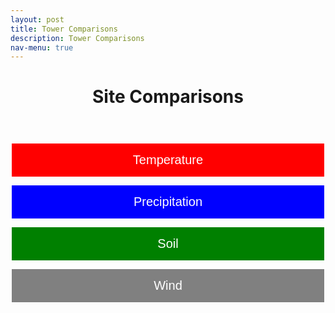 ```yaml
---
layout: post
title: Tower Comparisons
description: Tower Comparisons
nav-menu: true
---
```


<script>
window.onload = function() {
  var coll = document.getElementsByClassName("collapsible");
  var i;

  for (i = 0; i < coll.length; i++) {
    coll[i].addEventListener("click", function() {
      this.classList.toggle("active");
      var content = this.nextElementSibling;
      if (content.style.display === "block") {
        content.style.display = "none";
      } else {
        content.style.display = "block";
      }
    });
  }
}
</script>

<script>
function imgError(image) {
    image.onerror = "";
    image.outerHTML = '<img src="../../images/cat_attempt.png" alt="Cat 404" style="width: 200px; display: block; margin: auto;"><div>Sorry, not available! This means we don\'t have data for today yet, or the values are all NA!</div>';
    return true;
}
</script>

<style>
.collapsible {
  background-color: transparent;
  color: white;
  text-align: center;
  padding: 15px;
  border: 2px solid white;
  font-size: 20px;
  justify-content: center;
  align-items: center;
  cursor: pointer;
  transition: background-color 0.5s, color 0.5s, border-color 0.5s;
  width: 100%;
  display: block;
  margin: 0 auto;
  margin-bottom: 10px;
  line-height: normal; /* Add this line */
  margin-bottom: 10px;
}
  .collapsible.other {
  background-color: white;
}

.collapsible.temperature {
  background-color: red;
}

.collapsible.precipitation {
  background-color: blue;
}
  .collapsible.soil {
  background-color: green;
}
  .collapsible.wind {
  background-color: gray;
}

.content {
  display: none;
  margin: auto;
  width: 90%;
}
.collapsibleContainer {
  text-align: center;
}

.flex-container {
  display: flex;
  flex-wrap: wrap;
  justify-content: space-around;
}

.flex-container > div {
  width: 24%;
  text-align: center;
  margin-bottom: 20px;
}

.flex-container img {
  max-width: 100%;
  height: auto;
}

.flex-container img:hover {
  transform: scale(1.1);
}

.flex-container a {
  text-decoration: none;  /* Removes underline from anchor tags */
}

.flex-container a:hover {
  text-decoration: none;  /* Removes underline from anchor tags even on hover */
}
</style>


<header>
    <h1 style="text-align:center;">Site Comparisons</h1>
</header>








<div class="collapsibleContainer">
<button class="collapsible temperature">Temperature</button>
<div class="content">


<h2>Temp and Rel Humidity mean (T_tmpr_rh_mean)</h2>


<button class="collapsible">Today</button>
<div class="content">

<div class="flex-container">
{% for i in (1..4) %}
  <div>
    <h4>Flux Tower {{i}}</h4>
    <a href="fluxtower{{i}}/daily_plots/fluxtower{{i}}_T_tmpr_rh_mean_today.png" target="_blank">
      <img src="fluxtower{{i}}/daily_plots/fluxtower{{i}}_T_tmpr_rh_mean_today.png" alt="Fluxtower{{i}} - T_tmpr_rh_mean today" onerror="imgError(this);">
    </a>
  </div>
  {% if i == 2 %}
  <div style="width: 2px; background-color: darkgrey; height: 100%; margin: 0 10px;"></div>
  {% endif %}
{% endfor %}
</div>
</div>


<button class="collapsible">Yesterday</button>
<div class="content">

<div class="flex-container">
{% for i in (1..4) %}
  <div>
    <h4>Flux Tower {{i}}</h4>
    <a href="fluxtower{{i}}/daily_plots/fluxtower{{i}}_T_tmpr_rh_mean_yesterday.png" target="_blank">
      <img src="fluxtower{{i}}/daily_plots/fluxtower{{i}}_T_tmpr_rh_mean_yesterday.png" alt="Fluxtower{{i}} - T_tmpr_rh_mean yesterday" onerror="imgError(this);">
    </a>
  </div>
  {% if i == 2 %}
  <div style="width: 2px; background-color: darkgrey; height: 100%; margin: 0 10px;"></div>
  {% endif %}
{% endfor %}
</div>
</div>


<h2>Sonic Virtual Temp Avg (Ts_Avg)</h2>


<button class="collapsible">Today</button>
<div class="content">

<div class="flex-container">
{% for i in (1..4) %}
  <div>
    <h4>Flux Tower {{i}}</h4>
    <a href="fluxtower{{i}}/daily_plots/fluxtower{{i}}_Ts_Avg_today.png" target="_blank">
      <img src="fluxtower{{i}}/daily_plots/fluxtower{{i}}_Ts_Avg_today.png" alt="Fluxtower{{i}} - Ts_Avg today" onerror="imgError(this);">
    </a>
  </div>
  {% if i == 2 %}
  <div style="width: 2px; background-color: darkgrey; height: 100%; margin: 0 10px;"></div>
  {% endif %}
{% endfor %}
</div>
</div>


<button class="collapsible">Yesterday</button>
<div class="content">

<div class="flex-container">
{% for i in (1..4) %}
  <div>
    <h4>Flux Tower {{i}}</h4>
    <a href="fluxtower{{i}}/daily_plots/fluxtower{{i}}_Ts_Avg_yesterday.png" target="_blank">
      <img src="fluxtower{{i}}/daily_plots/fluxtower{{i}}_Ts_Avg_yesterday.png" alt="Fluxtower{{i}} - Ts_Avg yesterday" onerror="imgError(this);">
    </a>
  </div>
  {% if i == 2 %}
  <div style="width: 2px; background-color: darkgrey; height: 100%; margin: 0 10px;"></div>
  {% endif %}
{% endfor %}
</div>
</div>


<h2>Sonic Virtual Temp sd (Ts_stdev)</h2>


<button class="collapsible">Today</button>
<div class="content">

<div class="flex-container">
{% for i in (1..4) %}
  <div>
    <h4>Flux Tower {{i}}</h4>
    <a href="fluxtower{{i}}/daily_plots/fluxtower{{i}}_Ts_stdev_today.png" target="_blank">
      <img src="fluxtower{{i}}/daily_plots/fluxtower{{i}}_Ts_stdev_today.png" alt="Fluxtower{{i}} - Ts_stdev today" onerror="imgError(this);">
    </a>
  </div>
  {% if i == 2 %}
  <div style="width: 2px; background-color: darkgrey; height: 100%; margin: 0 10px;"></div>
  {% endif %}
{% endfor %}
</div>
</div>


<button class="collapsible">Yesterday</button>
<div class="content">

<div class="flex-container">
{% for i in (1..4) %}
  <div>
    <h4>Flux Tower {{i}}</h4>
    <a href="fluxtower{{i}}/daily_plots/fluxtower{{i}}_Ts_stdev_yesterday.png" target="_blank">
      <img src="fluxtower{{i}}/daily_plots/fluxtower{{i}}_Ts_stdev_yesterday.png" alt="Fluxtower{{i}} - Ts_stdev yesterday" onerror="imgError(this);">
    </a>
  </div>
  {% if i == 2 %}
  <div style="width: 2px; background-color: darkgrey; height: 100%; margin: 0 10px;"></div>
  {% endif %}
{% endfor %}
</div>
</div>

</div> <!-- This is the closing tag for content div under Temperature -->
</div> <!-- This is the closing tag for collapsibleContainer div under Temperature -->




<div class="collapsibleContainer">
<button class="collapsible precipitation">Precipitation</button>
<div class="content">


<h2> Precipitation (precip_Tot)</h2>


<button class="collapsible">Today</button>
<div class="content">

<div class="flex-container">
{% for i in (1..4) %}
  <div>
    <h4>Flux Tower {{i}}</h4>
    <a href="fluxtower{{i}}/daily_plots/fluxtower{{i}}_precip_Tot_today.png" target="_blank">
      <img src="fluxtower{{i}}/daily_plots/fluxtower{{i}}_precip_Tot_today.png" alt="Fluxtower{{i}} - precip_Tot today" onerror="imgError(this);">
    </a>
  </div>
  {% if i == 2 %}
  <div style="width: 2px; background-color: darkgrey; height: 100%; margin: 0 10px;"></div>
  {% endif %}
{% endfor %}
</div>
</div>


<button class="collapsible">Yesterday</button>
<div class="content">

<div class="flex-container">
{% for i in (1..4) %}
  <div>
    <h4>Flux Tower {{i}}</h4>
    <a href="fluxtower{{i}}/daily_plots/fluxtower{{i}}_precip_Tot_yesterday.png" target="_blank">
      <img src="fluxtower{{i}}/daily_plots/fluxtower{{i}}_precip_Tot_yesterday.png" alt="Fluxtower{{i}} - precip_Tot yesterday" onerror="imgError(this);">
    </a>
  </div>
  {% if i == 2 %}
  <div style="width: 2px; background-color: darkgrey; height: 100%; margin: 0 10px;"></div>
  {% endif %}
{% endfor %}
</div>
</div>


</div> <!-- This is the closing tag for content div under Precipitation  -->
</div> <!-- This is the closing tag for collapsibleContainer div under Precipitation -->





<div class="collapsibleContainer">
<button class="collapsible soil">Soil</button>
<div class="content">


<h2> Soil Water Content (soil_water_Avg.1.)</h2>


<button class="collapsible">Today</button>
<div class="content">

<div class="flex-container">
{% for i in (1..4) %}
  <div>
    <h4>Flux Tower {{i}}</h4>
    <a href="fluxtower{{i}}/daily_plots/fluxtower{{i}}_ soil_water_Avg.1._today.png" target="_blank">
      <img src="fluxtower{{i}}/daily_plots/fluxtower{{i}}_soil_water_Avg.1._today.png" alt="Fluxtower{{i}} - soil_water_Avg.1. today" onerror="imgError(this);">
    </a>
  </div>
  {% if i == 2 %}
  <div style="width: 2px; background-color: darkgrey; height: 100%; margin: 0 10px;"></div>
  {% endif %}
{% endfor %}
</div>
</div>


<button class="collapsible">Yesterday</button>
<div class="content">

<div class="flex-container">
{% for i in (1..4) %}
  <div>
    <h4>Flux Tower {{i}}</h4>
    <a href="fluxtower{{i}}/daily_plots/fluxtower{{i}}_soil_water_Avg.1._yesterday.png" target="_blank">
      <img src="fluxtower{{i}}/daily_plots/fluxtower{{i}}_soil_water_Avg.1._yesterday.png" alt="Fluxtower{{i}} - soil_water_Avg.1. yesterday" onerror="imgError(this);">
    </a>
  </div>
  {% if i == 2 %}
  <div style="width: 2px; background-color: darkgrey; height: 100%; margin: 0 10px;"></div>
  {% endif %}
{% endfor %}
</div>
</div>

</div> <!-- This is the closing tag for content div under Soil  -->
</div> <!-- This is the closing tag for collapsibleContainer div under Soil  -->













<div class="collapsibleContainer">
<button class="collapsible wind">Wind</button>
<div class="content">


<h2> Wind Speed (wnd_spd)</h2>


<button class="collapsible">Today</button>
<div class="content">

<div class="flex-container">
{% for i in (1..4) %}
  <div>
    <h4>Flux Tower {{i}}</h4>
    <a href="fluxtower{{i}}/daily_plots/fluxtower{{i}}_wnd_spd_today.png" target="_blank">
      <img src="fluxtower{{i}}/daily_plots/fluxtower{{i}}_wnd_spd_today.png" alt="Fluxtower{{i}} - Tau today" onerror="imgError(this);">
    </a>
  </div>
  {% if i == 2 %}
  <div style="width: 2px; background-color: darkgrey; height: 100%; margin: 0 10px;"></div>
  {% endif %}
{% endfor %}
</div>
</div>


<button class="collapsible">Yesterday</button>
<div class="content">

<div class="flex-container">
{% for i in (1..4) %}
  <div>
    <h4>Flux Tower {{i}}</h4>
    <a href="fluxtower{{i}}/daily_plots/fluxtower{{i}}_wnd_spd_yesterday.png" target="_blank">
      <img src="fluxtower{{i}}/daily_plots/fluxtower{{i}}_wnd_spd_yesterday.png" alt="Fluxtower{{i}} - Tau yesterday" onerror="imgError(this);">
    </a>
  </div>
  {% if i == 2 %}
  <div style="width: 2px; background-color: darkgrey; height: 100%; margin: 0 10px;"></div>
  {% endif %}
{% endfor %}
</div>
</div>



<h2> Covariance of Ts and Ux (Ts_Ux_cov)</h2>


<button class="collapsible">Today</button>
<div class="content">

<div class="flex-container">
{% for i in (1..4) %}
  <div>
    <h4>Flux Tower {{i}}</h4>
    <a href="fluxtower{{i}}/daily_plots/fluxtower{{i}}_Ts_Ux_cov_today.png" target="_blank">
      <img src="fluxtower{{i}}/daily_plots/fluxtower{{i}}_Ts_Ux_cov_today.png" alt="Fluxtower{{i}} - Tau today" onerror="imgError(this);">
    </a>
  </div>
  {% if i == 2 %}
  <div style="width: 2px; background-color: darkgrey; height: 100%; margin: 0 10px;"></div>
  {% endif %}
{% endfor %}
</div>
</div>


<button class="collapsible">Yesterday</button>
<div class="content">

<div class="flex-container">
{% for i in (1..4) %}
  <div>
    <h4>Flux Tower {{i}}</h4>
    <a href="fluxtower{{i}}/daily_plots/fluxtower{{i}}_Ts_Ux_cov_yesterday.png" target="_blank">
      <img src="fluxtower{{i}}/daily_plots/fluxtower{{i}}_Ts_Ux_cov_yesterday.png" alt="Fluxtower{{i}} - Tau yesterday" onerror="imgError(this);">
    </a>
  </div>
  {% if i == 2 %}
  <div style="width: 2px; background-color: darkgrey; height: 100%; margin: 0 10px;"></div>
  {% endif %}
{% endfor %}
</div>
</div>




<h2> Covariance of Ts and Uy (Ts_Uy_cov)</h2>


<button class="collapsible">Today</button>
<div class="content">

<div class="flex-container">
{% for i in (1..4) %}
  <div>
    <h4>Flux Tower {{i}}</h4>
    <a href="fluxtower{{i}}/daily_plots/fluxtower{{i}}_Ts_Uy_cov_today.png" target="_blank">
      <img src="fluxtower{{i}}/daily_plots/fluxtower{{i}}_Ts_Uy_cov_today.png" alt="Fluxtower{{i}} - Tau today" onerror="imgError(this);">
    </a>
  </div>
  {% if i == 2 %}
  <div style="width: 2px; background-color: darkgrey; height: 100%; margin: 0 10px;"></div>
  {% endif %}
{% endfor %}
</div>
</div>


<button class="collapsible">Yesterday</button>
<div class="content">

<div class="flex-container">
{% for i in (1..4) %}
  <div>
    <h4>Flux Tower {{i}}</h4>
    <a href="fluxtower{{i}}/daily_plots/fluxtower{{i}}_Ts_Uy_cov_yesterday.png" target="_blank">
      <img src="fluxtower{{i}}/daily_plots/fluxtower{{i}}_Ts_Uy_cov_yesterday.png" alt="Fluxtower{{i}} - Tau yesterday" onerror="imgError(this);">
    </a>
  </div>
  {% if i == 2 %}
  <div style="width: 2px; background-color: darkgrey; height: 100%; margin: 0 10px;"></div>
  {% endif %}
{% endfor %}
</div>
</div>




<h2> Covariance of Ts and Uz (Ts_Uz_cov)</h2>


<button class="collapsible">Today</button>
<div class="content">

<div class="flex-container">
{% for i in (1..4) %}
  <div>
    <h4>Flux Tower {{i}}</h4>
    <a href="fluxtower{{i}}/daily_plots/fluxtower{{i}}_Ts_Uz_cov_today.png" target="_blank">
      <img src="fluxtower{{i}}/daily_plots/fluxtower{{i}}_Ts_Uz_cov_today.png" alt="Fluxtower{{i}} - Tau today" onerror="imgError(this);">
    </a>
  </div>
  {% if i == 2 %}
  <div style="width: 2px; background-color: darkgrey; height: 100%; margin: 0 10px;"></div>
  {% endif %}
{% endfor %}
</div>
</div>


<button class="collapsible">Yesterday</button>
<div class="content">

<div class="flex-container">
{% for i in (1..4) %}
  <div>
    <h4>Flux Tower {{i}}</h4>
    <a href="fluxtower{{i}}/daily_plots/fluxtower{{i}}_Ts_Uz_cov_yesterday.png" target="_blank">
      <img src="fluxtower{{i}}/daily_plots/fluxtower{{i}}_Ts_Uz_cov_yesterday.png" alt="Fluxtower{{i}} - Tau yesterday" onerror="imgError(this);">
    </a>
  </div>
  {% if i == 2 %}
  <div style="width: 2px; background-color: darkgrey; height: 100%; margin: 0 10px;"></div>
  {% endif %}
{% endfor %}
</div>
</div>




<h2> Wind Velocity X sd (Ux_stdev )</h2>


<button class="collapsible">Today</button>
<div class="content">

<div class="flex-container">
{% for i in (1..4) %}
  <div>
    <h4>Flux Tower {{i}}</h4>
    <a href="fluxtower{{i}}/daily_plots/fluxtower{{i}}_Ux_stdev _today.png" target="_blank">
      <img src="fluxtower{{i}}/daily_plots/fluxtower{{i}}_Ux_stdev _today.png" alt="Fluxtower{{i}} - Tau today" onerror="imgError(this);">
    </a>
  </div>
  {% if i == 2 %}
  <div style="width: 2px; background-color: darkgrey; height: 100%; margin: 0 10px;"></div>
  {% endif %}
{% endfor %}
</div>
</div>


<button class="collapsible">Yesterday</button>
<div class="content">

<div class="flex-container">
{% for i in (1..4) %}
  <div>
    <h4>Flux Tower {{i}}</h4>
    <a href="fluxtower{{i}}/daily_plots/fluxtower{{i}}_Ux_stdev _yesterday.png" target="_blank">
      <img src="fluxtower{{i}}/daily_plots/fluxtower{{i}}_Ux_stdev _yesterday.png" alt="Fluxtower{{i}} - Tau yesterday" onerror="imgError(this);">
    </a>
  </div>
  {% if i == 2 %}
  <div style="width: 2px; background-color: darkgrey; height: 100%; margin: 0 10px;"></div>
  {% endif %}
{% endfor %}
</div>
</div>



<h2> Covariance of Ux and Uy (Ux_Uy_cov )</h2>


<button class="collapsible">Today</button>
<div class="content">

<div class="flex-container">
{% for i in (1..4) %}
  <div>
    <h4>Flux Tower {{i}}</h4>
    <a href="fluxtower{{i}}/daily_plots/fluxtower{{i}}_Ux_Uy_cov _today.png" target="_blank">
      <img src="fluxtower{{i}}/daily_plots/fluxtower{{i}}_Ux_Uy_cov _today.png" alt="Fluxtower{{i}} - Tau today" onerror="imgError(this);">
    </a>
  </div>
  {% if i == 2 %}
  <div style="width: 2px; background-color: darkgrey; height: 100%; margin: 0 10px;"></div>
  {% endif %}
{% endfor %}
</div>
</div>


<button class="collapsible">Yesterday</button>
<div class="content">

<div class="flex-container">
{% for i in (1..4) %}
  <div>
    <h4>Flux Tower {{i}}</h4>
    <a href="fluxtower{{i}}/daily_plots/fluxtower{{i}}_Ux_Uy_cov _yesterday.png" target="_blank">
      <img src="fluxtower{{i}}/daily_plots/fluxtower{{i}}_Ux_Uy_cov _yesterday.png" alt="Fluxtower{{i}} - Tau yesterday" onerror="imgError(this);">
    </a>
  </div>
  {% if i == 2 %}
  <div style="width: 2px; background-color: darkgrey; height: 100%; margin: 0 10px;"></div>
  {% endif %}
{% endfor %}
</div>
</div>





<h2> Covariance of Ux and Uz (Ux_Uz_cov)</h2>


<button class="collapsible">Today</button>
<div class="content">
<h3>Today Plots</h3>
<div class="flex-container">
{% for i in (1..4) %}
  <div>
    <h4>Flux Tower {{i}}</h4>
    <a href="fluxtower{{i}}/daily_plots/fluxtower{{i}}_Ux_Uz_cov_today.png" target="_blank">
      <img src="fluxtower{{i}}/daily_plots/fluxtower{{i}}_Ux_Uz_cov_today.png" alt="Fluxtower{{i}} - Tau today" onerror="imgError(this);">
    </a>
  </div>
  {% if i == 2 %}
  <div style="width: 2px; background-color: darkgrey; height: 100%; margin: 0 10px;"></div>
  {% endif %}
{% endfor %}
</div>
</div>


<button class="collapsible">Yesterday</button>
<div class="content">

<div class="flex-container">
{% for i in (1..4) %}
  <div>
    <h4>Flux Tower {{i}}</h4>
    <a href="fluxtower{{i}}/daily_plots/fluxtower{{i}}_Ux_Uz_cov_yesterday.png" target="_blank">
      <img src="fluxtower{{i}}/daily_plots/fluxtower{{i}}_Ux_Uz_cov_yesterday.png" alt="Fluxtower{{i}} - Tau yesterday" onerror="imgError(this);">
    </a>
  </div>
  {% if i == 2 %}
  <div style="width: 2px; background-color: darkgrey; height: 100%; margin: 0 10px;"></div>
  {% endif %}
{% endfor %}
</div>
</div>




<h2> Wind Velocity Y sd (Uy_stdev)</h2>


<button class="collapsible">Today</button>
<div class="content">

<div class="flex-container">
{% for i in (1..4) %}
  <div>
    <h4>Flux Tower {{i}}</h4>
    <a href="fluxtower{{i}}/daily_plots/fluxtower{{i}}_Uy_stdev_today.png" target="_blank">
      <img src="fluxtower{{i}}/daily_plots/fluxtower{{i}}_Uy_stdev_today.png" alt="Fluxtower{{i}} - Tau today" onerror="imgError(this);">
    </a>
  </div>
  {% if i == 2 %}
  <div style="width: 2px; background-color: darkgrey; height: 100%; margin: 0 10px;"></div>
  {% endif %}
{% endfor %}
</div>
</div>


<button class="collapsible">Yesterday</button>
<div class="content">

<div class="flex-container">
{% for i in (1..4) %}
  <div>
    <h4>Flux Tower {{i}}</h4>
    <a href="fluxtower{{i}}/daily_plots/fluxtower{{i}}_Uy_stdev_yesterday.png" target="_blank">
      <img src="fluxtower{{i}}/daily_plots/fluxtower{{i}}_Uy_stdev_yesterday.png" alt="Fluxtower{{i}} - Tau yesterday" onerror="imgError(this);">
    </a>
  </div>
  {% if i == 2 %}
  <div style="width: 2px; background-color: darkgrey; height: 100%; margin: 0 10px;"></div>
  {% endif %}
{% endfor %}
</div>
</div>



<h2> Covariance of Uy and Uz (Uy_Uz_cov) </h2>


<button class="collapsible">Today</button>
<div class="content">

<div class="flex-container">
{% for i in (1..4) %}
  <div>
    <h4>Flux Tower {{i}}</h4>
    <a href="fluxtower{{i}}/daily_plots/fluxtower{{i}}_Uy_Uz_cov_today.png" target="_blank">
      <img src="fluxtower{{i}}/daily_plots/fluxtower{{i}}_Uy_Uz_cov_today.png" alt="Fluxtower{{i}} - Cov today" onerror="imgError(this);">
    </a>
  </div>
  {% if i == 2 %}
  <div style="width: 2px; background-color: darkgrey; height: 100%; margin: 0 10px;"></div>
  {% endif %}
{% endfor %}
</div>
</div>


<button class="collapsible">Yesterday</button>
<div class="content">

<div class="flex-container">
{% for i in (1..4) %}
  <div>
    <h4>Flux Tower {{i}}</h4>
    <a href="fluxtower{{i}}/daily_plots/fluxtower{{i}}_Uy_Uz_cov_yesterday.png" target="_blank">
      <img src="fluxtower{{i}}/daily_plots/fluxtower{{i}}_Uy_Uz_cov_yesterday.png" alt="Fluxtower{{i}} - Cov yesterday" onerror="imgError(this);">
    </a>
  </div>
  {% if i == 2 %}
  <div style="width: 2px; background-color: darkgrey; height: 100%; margin: 0 10px;"></div>
  {% endif %}
{% endfor %}
</div>
</div>


<h2> Wind Velocity Z sd (Uz_stdev) </h2>


<button class="collapsible">Today</button>
<div class="content">

<div class="flex-container">
{% for i in (1..4) %}
  <div>
    <h4>Flux Tower {{i}}</h4>
    <a href="fluxtower{{i}}/daily_plots/fluxtower{{i}}_Uz_stdev_today.png" target="_blank">
      <img src="fluxtower{{i}}/daily_plots/fluxtower{{i}}_Uz_stdev_today.png" alt="Fluxtower{{i}} - Z sd today" onerror="imgError(this);">
    </a>
  </div>
  {% if i == 2 %}
  <div style="width: 2px; background-color: darkgrey; height: 100%; margin: 0 10px;"></div>
  {% endif %}
{% endfor %}
</div>
</div>


<button class="collapsible">Yesterday</button>
<div class="content">

<div class="flex-container">
{% for i in (1..4) %}
  <div>
    <h4>Flux Tower {{i}}</h4>
    <a href="fluxtower{{i}}/daily_plots/fluxtower{{i}}_Uz_stdev_yesterday.png" target="_blank">
      <img src="fluxtower{{i}}/daily_plots/fluxtower{{i}}_Uz_stdev_yesterday.png" alt="Fluxtower{{i}} - Z sd yesterday" onerror="imgError(this);">
    </a>
  </div>
  {% if i == 2 %}
  <div style="width: 2px; background-color: darkgrey; height: 100%; margin: 0 10px;"></div>
  {% endif %}
{% endfor %}
</div>
</div>


<h2> Resultant Wind Speed (rslt_wnd_spd) </h2>


<button class="collapsible">Today</button>
<div class="content">

<div class="flex-container">
{% for i in (1..4) %}
  <div>
    <h4>Flux Tower {{i}}</h4>
    <a href="fluxtower{{i}}/daily_plots/fluxtower{{i}}_rslt_wnd_spd_today.png" target="_blank">
      <img src="fluxtower{{i}}/daily_plots/fluxtower{{i}}_rslt_wnd_spd_today.png" alt="Fluxtower{{i}} - Wind Speed today" onerror="imgError(this);">
    </a>
  </div>
  {% if i == 2 %}
  <div style="width: 2px; background-color: darkgrey; height: 100%; margin: 0 10px;"></div>
  {% endif %}
{% endfor %}
</div>
</div>


<button class="collapsible">Yesterday</button>
<div class="content">

<div class="flex-container">
{% for i in (1..4) %}
  <div>
    <h4>Flux Tower {{i}}</h4>
    <a href="fluxtower{{i}}/daily_plots/fluxtower{{i}}_rslt_wnd_spd_yesterday.png" target="_blank">
      <img src="fluxtower{{i}}/daily_plots/fluxtower{{i}}_rslt_wnd_spd_yesterday.png" alt="Fluxtower{{i}} - Wind Speed yesterday" onerror="imgError(this);">
    </a>
  </div>
  {% if i == 2 %}
  <div style="width: 2px; background-color: darkgrey; height: 100%; margin: 0 10px;"></div>
  {% endif %}
{% endfor %}
</div>
</div>





<h2> Sonic Wind Direction (wnd_dir_sonic) </h2>


<button class="collapsible">Today</button>
<div class="content">

<div class="flex-container">
{% for i in (1..4) %}
  <div>
    <h4>Flux Tower {{i}}</h4>
    <a href="fluxtower{{i}}/daily_plots/fluxtower{{i}}_wnd_dir_sonic_today.png" target="_blank">
      <img src="fluxtower{{i}}/daily_plots/fluxtower{{i}}_wnd_dir_sonic_today.png" alt="Fluxtower{{i}} - Sonic Direction today" onerror="imgError(this);">
    </a>
  </div>
  {% if i == 2 %}
  <div style="width: 2px; background-color: darkgrey; height: 100%; margin: 0 10px;"></div>
  {% endif %}
{% endfor %}
</div>
</div>


<button class="collapsible">Yesterday</button>
<div class="content">

<div class="flex-container">
{% for i in (1..4) %}
  <div>
    <h4>Flux Tower {{i}}</h4>
    <a href="fluxtower{{i}}/daily_plots/fluxtower{{i}}_wnd_dir_sonic_yesterday.png" target="_blank">
      <img src="fluxtower{{i}}/daily_plots/fluxtower{{i}}_wnd_dir_sonic_yesterday.png" alt="Fluxtower{{i}} - Sonic Direction yesterday" onerror="imgError(this);">
    </a>
  </div>
  {% if i == 2 %}
  <div style="width: 2px; background-color: darkgrey; height: 100%; margin: 0 10px;"></div>
  {% endif %}
{% endfor %}
</div>
</div>


<h2> Wind Direction sd (std_wnd_dir) </h2>


<button class="collapsible">Today</button>
<div class="content">

<div class="flex-container">
{% for i in (1..4) %}
  <div>
    <h4>Flux Tower {{i}}</h4>
    <a href="fluxtower{{i}}/daily_plots/fluxtower{{i}}_std_wnd_dir_today.png" target="_blank">
      <img src="fluxtower{{i}}/daily_plots/fluxtower{{i}}_std_wnd_dir_today.png" alt="Fluxtower{{i}} - Wind Direction sd today" onerror="imgError(this);">
    </a>
  </div>
  {% if i == 2 %}
  <div style="width: 2px; background-color: darkgrey; height: 100%; margin: 0 10px;"></div>
  {% endif %}
{% endfor %}
</div>
</div>


<button class="collapsible">Yesterday</button>
<div class="content">

<div class="flex-container">
{% for i in (1..4) %}
  <div>
    <h4>Flux Tower {{i}}</h4>
    <a href="fluxtower{{i}}/daily_plots/fluxtower{{i}}_std_wnd_dir_yesterday.png" target="_blank">
      <img src="fluxtower{{i}}/daily_plots/fluxtower{{i}}_std_wnd_dir_yesterday.png" alt="Fluxtower{{i}} - Wind Direction sd yesterday" onerror="imgError(this);">
    </a>
  </div>
  {% if i == 2 %}
  <div style="width: 2px; background-color: darkgrey; height: 100%; margin: 0 10px;"></div>
  {% endif %}
{% endfor %}
</div>
</div>


<h2> Wind Direction (wnd_dir_compass) </h2>


<button class="collapsible">Today</button>
<div class="content">

<div class="flex-container">
{% for i in (1..4) %}
  <div>
    <h4>Flux Tower {{i}}</h4>
    <a href="fluxtower{{i}}/daily_plots/fluxtower{{i}}_wnd_dir_compass_today.png" target="_blank">
      <img src="fluxtower{{i}}/daily_plots/fluxtower{{i}}_wnd_dir_compass_today.png" alt="Fluxtower{{i}} - Wind Direction today" onerror="imgError(this);">
    </a>
  </div>
  {% if i == 2 %}
  <div style="width: 2px; background-color: darkgrey; height: 100%; margin: 0 10px;"></div>
  {% endif %}
{% endfor %}
</div>
</div>


<button class="collapsible">Yesterday</button>
<div class="content">

<div class="flex-container">
{% for i in (1..4) %}
  <div>
    <h4>Flux Tower {{i}}</h4>
    <a href="fluxtower{{i}}/daily_plots/fluxtower{{i}}_wnd_dir_compass_yesterday.png" target="_blank">
      <img src="fluxtower{{i}}/daily_plots/fluxtower{{i}}_wnd_dir_compass_yesterday.png" alt="Fluxtower{{i}} - Wind Direction yesterday" onerror="imgError(this);">
    </a>
  </div>
  {% if i == 2 %}
  <div style="width: 2px; background-color: darkgrey; height: 100%; margin: 0 10px;"></div>
  {% endif %}
{% endfor %}
</div>
</div>






<h2> Wind Velocity X Avg (Ux_Avg) </h2>


<button class="collapsible">Today</button>
<div class="content">

<div class="flex-container">
{% for i in (1..4) %}
  <div>
    <h4>Flux Tower {{i}}</h4>
    <a href="fluxtower{{i}}/daily_plots/fluxtower{{i}}_Ux_Avg_today.png" target="_blank">
      <img src="fluxtower{{i}}/daily_plots/fluxtower{{i}}_Ux_Avg_today.png" alt="Fluxtower{{i}} - Wind Velocity X Avg today" onerror="imgError(this);">
    </a>
  </div>
  {% if i == 2 %}
  <div style="width: 2px; background-color: darkgrey; height: 100%; margin: 0 10px;"></div>
  {% endif %}
{% endfor %}
</div>
</div>


<button class="collapsible">Yesterday</button>
<div class="content">
<div class="flex-container">
{% for i in (1..4) %}
  <div>
    <h4>Flux Tower {{i}}</h4>
    <a href="fluxtower{{i}}/daily_plots/fluxtower{{i}}_Ux_Avg_yesterday.png" target="_blank">
      <img src="fluxtower{{i}}/daily_plots/fluxtower{{i}}_Ux_Avg_yesterday.png" alt="Fluxtower{{i}} - Wind Velocity X Avg yesterday" onerror="imgError(this);">
    </a>
  </div>
  {% if i == 2 %}
  <div style="width: 2px; background-color: darkgrey; height: 100%; margin: 0 10px;"></div>
  {% endif %}
{% endfor %}
</div>
</div>


<h2> Wind Velocity Y Avg (Uy_Avg) </h2>


<button class="collapsible">Today</button>
<div class="content">
<div class="flex-container">
{% for i in (1..4) %}
  <div>
    <h4>Flux Tower {{i}}</h4>
    <a href="fluxtower{{i}}/daily_plots/fluxtower{{i}}_Uy_Avg_today.png" target="_blank">
      <img src="fluxtower{{i}}/daily_plots/fluxtower{{i}}_Uy_Avg_today.png" alt="Fluxtower{{i}} - Wind Velocity Y Avg today" onerror="imgError(this);">
    </a>
  </div>
  {% if i == 2 %}
  <div style="width: 2px; background-color: darkgrey; height: 100%; margin: 0 10px;"></div>
  {% endif %}
{% endfor %}
</div>
</div>


<button class="collapsible">Yesterday</button>
<div class="content">
<div class="flex-container">
{% for i in (1..4) %}
  <div>
    <h4>Flux Tower {{i}}</h4>
    <a href="fluxtower{{i}}/daily_plots/fluxtower{{i}}_Uy_Avg_yesterday.png" target="_blank">
      <img src="fluxtower{{i}}/daily_plots/fluxtower{{i}}_Uy_Avg_yesterday.png" alt="Fluxtower{{i}} - Wind Velocity Y Avg yesterday" onerror="imgError(this);">
    </a>
  </div>
  {% if i == 2 %}
  <div style="width: 2px; background-color: darkgrey; height: 100%; margin: 0 10px;"></div>
  {% endif %}
{% endfor %}
</div>
</div>


<h2> Wind Velocity Z Avg (Uz_Avg) </h2>


<button class="collapsible">Today</button>
<div class="content">
<div class="flex-container">
{% for i in (1..4) %}
  <div>
    <h4>Flux Tower {{i}}</h4>
    <a href="fluxtower{{i}}/daily_plots/fluxtower{{i}}_Uz_Avg_today.png" target="_blank">
      <img src="fluxtower{{i}}/daily_plots/fluxtower{{i}}_Uz_Avg_today.png" alt="Fluxtower{{i}} - Wind Velocity Z Avg today" onerror="imgError(this);">
    </a>
  </div>
  {% if i == 2 %}
  <div style="width: 2px; background-color: darkgrey; height: 100%; margin: 0 10px;"></div>
  {% endif %}
{% endfor %}
</div>
</div>


<button class="collapsible">Yesterday</button>
<div class="content">
<div class="flex-container">
{% for i in (1..4) %}
  <div>
    <h4>Flux Tower {{i}}</h4>
    <a href="fluxtower{{i}}/daily_plots/fluxtower{{i}}_Uz_Avg_yesterday.png" target="_blank">
      <img src="fluxtower{{i}}/daily_plots/fluxtower{{i}}_Uz_Avg_yesterday.png" alt="Fluxtower{{i}} - Wind Velocity Z Avg yesterday" onerror="imgError(this);">
    </a>
  </div>
  {% if i == 2 %}
  <div style="width: 2px; background-color: darkgrey; height: 100%; margin: 0 10px;"></div>
  {% endif %}
{% endfor %}
</div>
</div>

<div class="collapsibleContainer">
<button class="collapsible other">Other</button>
<div class="content">


<h2>Friction Velocity (u_star)</h2>


 <button class="collapsible">Today</button>
 <div class="content">

<div class="flex-container">
{% for i in (1..4) %}
  <div>
    <h4>Flux Tower {{i}}</h4>
    <a href="fluxtower{{i}}/daily_plots/fluxtower{{i}}_u_star_today.png" target="_blank">
      <img src="fluxtower{{i}}/daily_plots/fluxtower{{i}}_u_star_today.png" alt="Fluxtower{{i}} - u_star today" onerror="imgError(this);">
    </a>
  </div>
    {% if i == 2 %}
  <div style="width: 2px; background-color: darkgrey; height: 100%; margin: 0 10px;"></div>
  {% endif %}
{% endfor %}
</div>
 </div>


<button class="collapsible">Yesterday</button>
<div class="content">

<div class="flex-container">
{% for i in (1..4) %}
  <div>
    <h4>Flux Tower {{i}}</h4>
    <a href="fluxtower{{i}}/daily_plots/fluxtower{{i}}_u_star_yesterday.png" target="_blank">
      <img src="fluxtower{{i}}/daily_plots/fluxtower{{i}}_u_star_yesterday.png" alt="Fluxtower{{i}} - Hs yesterday" onerror="imgError(this);">
    </a>
  </div>
  {% if i == 2 %}
  <div style="width: 2px; background-color: darkgrey; height: 100%; margin: 0 10px;"></div>
  {% endif %}
{% endfor %}
</div>
  </div>



<h2> Sensible Heat Flux (Hs)</h2>


<button class="collapsible">Today</button>
<div class="content">

<div class="flex-container">
{% for i in (1..4) %}
  <div>
    <h4>Flux Tower {{i}}</h4>
    <a href="fluxtower{{i}}/daily_plots/fluxtower{{i}}_Hs_today.png" target="_blank">
      <img src="fluxtower{{i}}/daily_plots/fluxtower{{i}}_Hs_today.png" alt="Fluxtower{{i}} - Hs today" onerror="imgError(this);">
    </a>
  </div>
  {% if i == 2 %}
  <div style="width: 2px; background-color: darkgrey; height: 100%; margin: 0 10px;"></div>
  {% endif %}
{% endfor %}
</div>
</div>


<button class="collapsible">Yesterday</button>
<div class="content">

<div class="flex-container">
{% for i in (1..4) %}
  <div>
    <h4>Flux Tower {{i}}</h4>
    <a href="fluxtower{{i}}/daily_plots/fluxtower{{i}}_Hs_yesterday.png" target="_blank">
      <img src="fluxtower{{i}}/daily_plots/fluxtower{{i}}_Hs_yesterday.png" alt="Fluxtower{{i}} - Hs yesterday" onerror="imgError(this);">
    </a>
  </div>
  {% if i == 2 %}
  <div style="width: 2px; background-color: darkgrey; height: 100%; margin: 0 10px;"></div>
  {% endif %}
{% endfor %}
</div>
</div>


<h2> Momentum Flux Flux (tau)</h2>


<button class="collapsible">Today</button>
<div class="content">

<div class="flex-container">
{% for i in (1..4) %}
  <div>
    <h4>Flux Tower {{i}}</h4>
    <a href="fluxtower{{i}}/daily_plots/fluxtower{{i}}_tau_today.png" target="_blank">
      <img src="fluxtower{{i}}/daily_plots/fluxtower{{i}}_tau_today.png" alt="Fluxtower{{i}} - Tau today" onerror="imgError(this);">
    </a>
  </div>
  {% if i == 2 %}
  <div style="width: 2px; background-color: darkgrey; height: 100%; margin: 0 10px;"></div>
  {% endif %}
{% endfor %}
</div>
</div>


<button class="collapsible">Yesterday</button>
<div class="content">

<div class="flex-container">
{% for i in (1..4) %}
  <div>
    <h4>Flux Tower {{i}}</h4>
    <a href="fluxtower{{i}}/daily_plots/fluxtower{{i}}_tau_yesterday.png" target="_blank">
      <img src="fluxtower{{i}}/daily_plots/fluxtower{{i}}_tau_yesterday.png" alt="Fluxtower{{i}} - Tau yesterday" onerror="imgError(this);">
    </a>
  </div>
  {% if i == 2 %}
  <div style="width: 2px; background-color: darkgrey; height: 100%; margin: 0 10px;"></div>
  {% endif %}
{% endfor %}
</div>
</div>

</div>
</div>





</div> <!-- This is the closing tag for content div under Temperature -->
</div> <!-- This is the closing tag for collapsibleContainer div under Temperature -->



